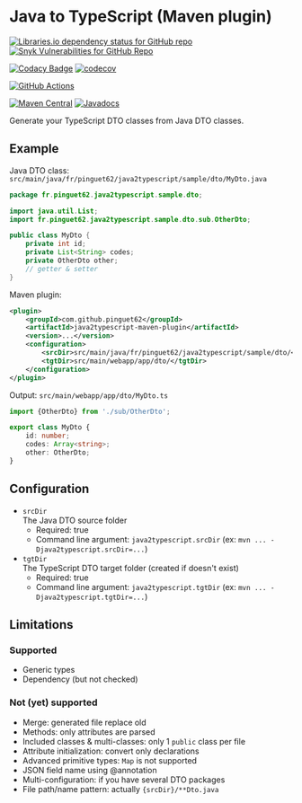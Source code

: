 # Java to TypeScript (Maven plugin)

[![Libraries.io dependency status for GitHub repo](https://img.shields.io/librariesio/github/pinguet62/java2typescript-maven-plugin)](https://libraries.io/github/pinguet62/java2typescript-maven-plugin)
[![Snyk Vulnerabilities for GitHub Repo](https://img.shields.io/snyk/vulnerabilities/github/pinguet62/java2typescript-maven-plugin)](https://snyk.io/test/github/pinguet62/java2typescript-maven-plugin)

[![Codacy Badge](https://api.codacy.com/project/badge/Grade/63e8913fa0654b1f9c3bcd9ac4f3abba)](https://www.codacy.com/manual/pinguet62/java2typescript-maven-plugin?utm_source=github.com&amp;utm_medium=referral&amp;utm_content=pinguet62/java2typescript-maven-plugin&amp;utm_campaign=Badge_Grade)
[![codecov](https://codecov.io/gh/pinguet62/java2typescript-maven-plugin/branch/master/graph/badge.svg)](https://codecov.io/gh/pinguet62/java2typescript-maven-plugin)

[![GitHub Actions](https://github.com/pinguet62/java2typescript-maven-plugin/workflows/CI/badge.svg?branch=master)](https://github.com/pinguet62/java2typescript-maven-plugin/actions?query=workflow%3ACI+branch%3Amaster)

[![Maven Central](https://img.shields.io/maven-central/v/com.github.pinguet62/java2typescript-maven-plugin)](https://maven-badges.herokuapp.com/maven-central/com.github.pinguet62/java2typescript-maven-plugin)
[![Javadocs](https://www.javadoc.io/badge/com.github.pinguet62/java2typescript-maven-plugin.svg)](https://www.javadoc.io/doc/com.github.pinguet62/java2typescript-maven-plugin)

Generate your TypeScript DTO classes from Java DTO classes.

## Example

Java DTO class: `src/main/java/fr/pinguet62/java2typescript/sample/dto/MyDto.java`
```java
package fr.pinguet62.java2typescript.sample.dto;

import java.util.List;
import fr.pinguet62.java2typescript.sample.dto.sub.OtherDto;

public class MyDto {
    private int id;
    private List<String> codes;
    private OtherDto other;
    // getter & setter
}
```

Maven plugin:
```xml
<plugin>
    <groupId>com.github.pinguet62</groupId>
    <artifactId>java2typescript-maven-plugin</artifactId>
    <version>...</version>
    <configuration>
        <srcDir>src/main/java/fr/pinguet62/java2typescript/sample/dto/</srcDir>
        <tgtDir>src/main/webapp/app/dto/</tgtDir>
    </configuration>
</plugin>
```

Output: `src/main/webapp/app/dto/MyDto.ts`
```typescript
import {OtherDto} from './sub/OtherDto';

export class MyDto {
    id: number;
    codes: Array<string>;
    other: OtherDto;
}
```

## Configuration

* `srcDir`  
    The Java DTO source folder
    * Required: true
    * Command line argument: `java2typescript.srcDir` (ex: `mvn ... -Djava2typescript.srcDir=...`)
* `tgtDir`  
    The TypeScript DTO target folder (created if doesn't exist)
    * Required: true
    * Command line argument: `java2typescript.tgtDir` (ex: `mvn ... -Djava2typescript.tgtDir=...`)

## Limitations

### Supported

* Generic types
* Dependency (but not checked)

### Not (yet) supported

* Merge: generated file replace old
* Methods: only attributes are parsed
* Included classes & multi-classes: only 1 `public` class per file
* Attribute initialization: convert only declarations
* Advanced primitive types: `Map` is not supported
* JSON field name using @annotation
* Multi-configuration: if you have several DTO packages
* File path/name pattern: actually `{srcDir}/**Dto.java`
